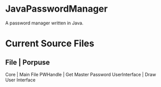 # JavaPasswordManager
A password manager written in Java.

# Current Source Files

File          | Porpuse 
--------------------------------------
Core          | Main File
PWHandle      | Get Master Password
UserInterface | Draw User Interface
